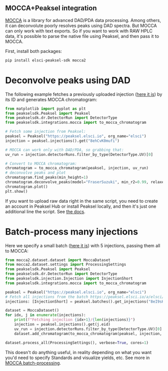 MOCCA+Peaksel integration
---

[MOCCA](https://github.com/Bayer-Group/MOCCA) is a library for advanced DAD/PDA data processing. Among others, it can deconvolute poorly resolves peaks using DAD spectra. But MOCCA can only work with text exports. So if you want to work with RAW HPLC data, it's possible to parse the native file using Peaksel, and then pass it to MOCCA.

First, install both packages:

```bash
pip install elsci-peaksel-sdk mocca2
```

# Deconvolve peaks using DAD

The following example fetches a previously uploaded injection ([here it is](https://peaksel.elsci.io/a/elsci/injection/8ehCvK0mufi)) by its ID and generates MOCCA chromatogram:

```python
from matplotlib import pyplot as plt
from peakselsdk.Peaksel import Peaksel
from peakselsdk.dr.DetectorRun import DetectorType
from peakselsdk.integrations.mocca import to_mocca_chromatogram

# Fetch some injection from Peaksel:
peaksel = Peaksel("https://peaksel.elsci.io", org_name="elsci")
injection = peaksel.injections().get("8ehCvK0mufi")

# MOCCA can work only with DAD/PDA, so grabbing that:
uv_run = injection.detectorRuns.filter_by_type(DetectorType.UV)[0]

# Convert to MOCCA chromatogram:
chromatogram = to_mocca_chromatogram(peaksel, injection, uv_run)
# deconvolve peaks and plot
chromatogram.find_peaks(min_height=1)
chromatogram.deconvolve_peaks(model="FraserSuzuki", min_r2=0.99, relaxe_concs=False, max_comps=3)
chromatogram.plot()
plt.show()
```

If you want to upload raw data right in the same script, you need to create an account in Peaksel Hub or install Peaksel locally, and then it's just one additional line the script. See [the docs](../README.md).

# Batch-process many injections

Here we specify a small batch ([here it is](https://peaksel.elsci.io/a/elsci/batch/8eI9sHp8gqo)) with 5 injections, passing them all to MOCCA:

```python
from mocca2.dataset.dataset import MoccaDataset
from mocca2.dataset.settings import ProcessingSettings
from peakselsdk.Peaksel import Peaksel
from peakselsdk.dr.DetectorRun import DetectorType
from peakselsdk.injection.Injection import InjectionShort
from peakselsdk.integrations.mocca import to_mocca_chromatogram

peaksel = Peaksel("https://peaksel.elsci.io", org_name="elsci")
# Fetch all injections from the batch https://peaksel.elsci.io/a/elsci/batch/8eI9sHp8gqo
injections: [InjectionShort] = peaksel.batches().get_injections("8eI9sHp8gqo")

dataset = MoccaDataset()
for idx, j in enumerate(injections):
    print(f"Fetching injection {idx+1}/{len(injections)}")
    injection = peaksel.injections().get(j.eid)
    uv_run = injection.detectorRuns.filter_by_type(DetectorType.UV)[0]
    dataset.add_chromatogram(to_mocca_chromatogram(peaksel, injection, uv_run))

dataset.process_all(ProcessingSettings(), verbose=True, cores=1)
```

This doesn't do anything useful, in reality depending on what you want you'd need to specify Standards and visualize yields, etc. See more in [MOCCA batch-processing](https://bayer-group.github.io/MOCCA/ex_batch_processing.html). 